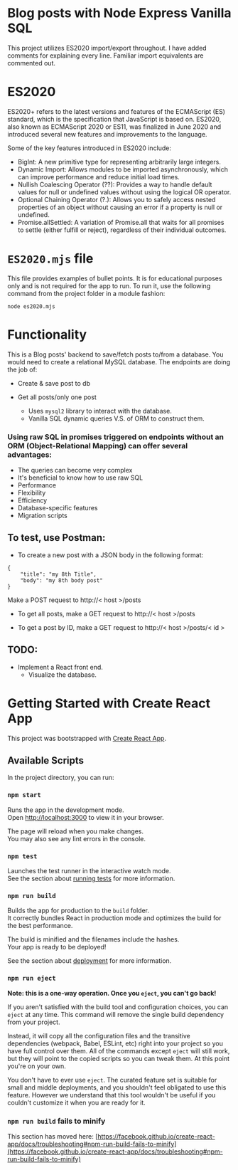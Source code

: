 # Blog posts with Node Express Vanilla SQL

This project utilizes ES2020 import/export throughout. I have added comments for explaining every line. Familiar import equivalents are commented out.

# ES2020

ES2020+ refers to the latest versions and features of the ECMAScript (ES) standard, which is the specification that JavaScript is based on. ES2020, also known as ECMAScript 2020 or ES11, was finalized in June 2020 and introduced several new features and improvements to the language.

Some of the key features introduced in ES2020 include:

- BigInt: A new primitive type for representing arbitrarily large integers.
- Dynamic Import: Allows modules to be imported asynchronously, which can improve performance and reduce initial load times.
- Nullish Coalescing Operator (??): Provides a way to handle default values for null or undefined values without using the logical OR operator.
- Optional Chaining Operator (?.): Allows you to safely access nested properties of an object without causing an error if a property is null or undefined.
- Promise.allSettled: A variation of Promise.all that waits for all promises to settle (either fulfill or reject), regardless of their individual outcomes.

# `ES2020.mjs` file

This file provides examples of bullet points. It is for educational purposes only and is not required for the app to run. To run it, use the following command from the project folder in a module fashion:

```
node es2020.mjs
```

# Functionality

This is a Blog posts' backend to save/fetch posts to/from a database. You would need to create a relational MySQL database. The endpoints are doing the job of:

- Create & save post to db
- Get all posts/only one post

  - Uses `mysql2` library to interact with the database.
  - Vanilla SQL dynamic queries V.S. of ORM to construct them.

### Using raw SQL in promises triggered on endpoints without an ORM (Object-Relational Mapping) can offer several advantages:

- The queries can become very complex
- It's beneficial to know how to use raw SQL
- Performance
- Flexibility
- Efficiency
- Database-specific features
- Migration scripts

## To test, use Postman:

- To create a new post with a JSON body in the following format:

```
{
	"title": "my 8th Title",
	"body": "my 8th body post"
}
```

Make a POST request to http://< host >/posts

- To get all posts, make a GET request to http://< host >/posts

- To get a post by ID, make a GET request to http://< host >/posts/< id >

## TODO:

- Implement a React front end.
  - Visualize the database.

# Getting Started with Create React App

This project was bootstrapped with [Create React App](https://github.com/facebook/create-react-app).

## Available Scripts

In the project directory, you can run:

### `npm start`

Runs the app in the development mode.\
Open [http://localhost:3000](http://localhost:3000) to view it in your browser.

The page will reload when you make changes.\
You may also see any lint errors in the console.

### `npm test`

Launches the test runner in the interactive watch mode.\
See the section about [running tests](https://facebook.github.io/create-react-app/docs/running-tests) for more information.

### `npm run build`

Builds the app for production to the `build` folder.\
It correctly bundles React in production mode and optimizes the build for the best performance.

The build is minified and the filenames include the hashes.\
Your app is ready to be deployed!

See the section about [deployment](https://facebook.github.io/create-react-app/docs/deployment) for more information.

### `npm run eject`

**Note: this is a one-way operation. Once you `eject`, you can't go back!**

If you aren't satisfied with the build tool and configuration choices, you can `eject` at any time. This command will remove the single build dependency from your project.

Instead, it will copy all the configuration files and the transitive dependencies (webpack, Babel, ESLint, etc) right into your project so you have full control over them. All of the commands except `eject` will still work, but they will point to the copied scripts so you can tweak them. At this point you're on your own.

You don't have to ever use `eject`. The curated feature set is suitable for small and middle deployments, and you shouldn't feel obligated to use this feature. However we understand that this tool wouldn't be useful if you couldn't customize it when you are ready for it.

### `npm run build` fails to minify

This section has moved here: [https://facebook.github.io/create-react-app/docs/troubleshooting#npm-run-build-fails-to-minify](https://facebook.github.io/create-react-app/docs/troubleshooting#npm-run-build-fails-to-minify)
